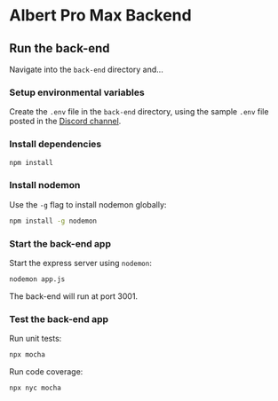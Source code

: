 # Albert Pro Max Backend

## Run the back-end

Navigate into the `back-end` directory and...

### Setup environmental variables

Create the `.env` file in the `back-end` directory, using the sample `.env` file posted in the [Discord channel](https://discord.com/channels/1014892476584165470/1031969758838530088/1041570759878914108).

### Install dependencies

```bash
npm install
```

### Install nodemon

Use the `-g` flag to install nodemon globally:

```bash
npm install -g nodemon
```

### Start the back-end app

Start the express server using `nodemon`:

```bash
nodemon app.js
```

The back-end will run at port 3001.

### Test the back-end app

Run unit tests:

```bash
npx mocha
```

Run code coverage:

```bash
npx nyc mocha
```
